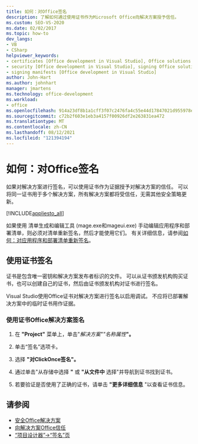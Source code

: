```yaml
---
title: 如何：对Office签名
description: 了解如何通过使用证书作为Microsoft Office向解决方案授予信任。
ms.custom: SEO-VS-2020
ms.date: 02/02/2017
ms.topic: how-to
dev_langs:
- VB
- CSharp
helpviewer_keywords:
- certificates [Office development in Visual Studio], Office solutions
- security [Office development in Visual Studio], signing Office solutions
- signing manifests [Office development in Visual Studio]
author: John-Hart
ms.author: johnhart
manager: jmartens
ms.technology: office-development
ms.workload:
- office
ms.openlocfilehash: 914a23df8b1a1cff3f07c2476fa4c55e44d17847021d955978ed9a9e73d04735
ms.sourcegitcommit: c72b2f603e1eb3a4157f00926df2e263831ea472
ms.translationtype: MT
ms.contentlocale: zh-CN
ms.lasthandoff: 08/12/2021
ms.locfileid: "121394194"
---
```

# <a name="how-to-sign-office-solutions"></a>如何：对Office签名
  如果对解决方案进行签名，可以使用证书作为证据授予对解决方案的信任。 可以将同一证书用于多个解决方案，所有解决方案都将受信任，无需其他安全策略更新。

 [!INCLUDE[appliesto_all](../vsto/includes/appliesto-all-md.md)]

 如果使用 清单生成和编辑工具 (mage.exe和mageui.exe) 手动编辑应用程序和部署清单，则必须对清单重新签名，然后才能使用它们。 有关详细信息，请参阅[如何：对应用程序和部署清单重新签名](../deployment/how-to-re-sign-application-and-deployment-manifests.md)。

## <a name="sign-by-using-a-certificate"></a>使用证书签名
 证书是包含唯一密钥和解决方案发布者标识的文件。 可以从证书颁发机构购买证书，也可以创建自己的证书，然后由证书颁发机构对证书进行签名。

 Visual Studio使用Office证书对解决方案进行签名以启用调试。 不应将已部署解决方案中的临时证书用作证据。

### <a name="to-sign-an-office-solution-by-using-a-certificate"></a>使用证书Office解决方案签名

1. 在 **"Project"** 菜单上，单击"_解决方案""名称属性_**"。**

2. 单击“签名”选项卡。 

3. 选择 **"对ClickOnce签名"。**

4. 通过单击"从存储中选择 **"** 或 **"从文件中** 选择"并导航到证书找到证书。

5. 若要验证是否使用了正确的证书，请单击 **"更多详细信息** "以查看证书信息。

## <a name="see-also"></a>请参阅

- [安全Office解决方案](../vsto/securing-office-solutions.md)
- [向解决方案Office信任](../vsto/granting-trust-to-office-solutions.md)
- [“项目设计器”-&gt;“签名”页](../ide/reference/signing-page-project-designer.md)
